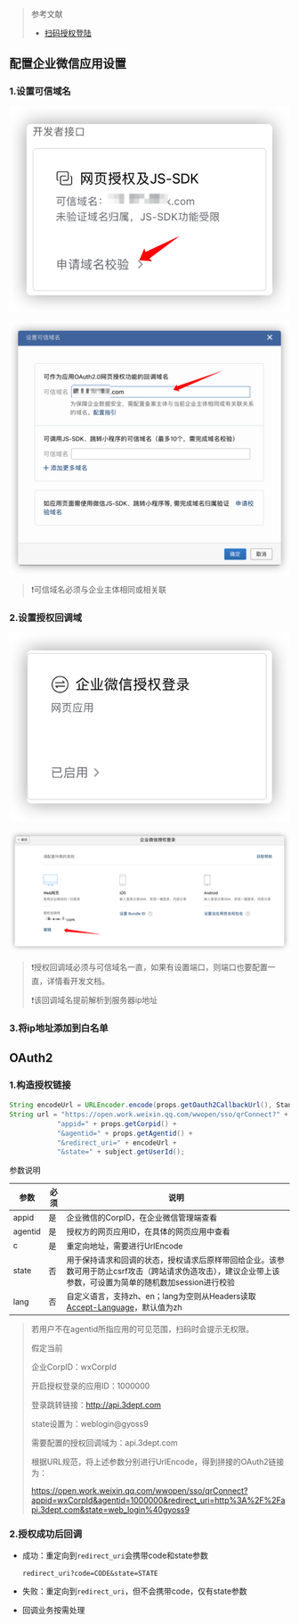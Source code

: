 > 参考文献
>
> - [扫码授权登陆](https://developer.work.weixin.qq.com/document/path/91025)

## 配置企业微信应用设置

### 1.设置可信域名

![](https://github.com/ZeroClian/picture/blob/master/img/设置可信域名1.png?raw=true)

![](https://github.com/ZeroClian/picture/blob/master/img/设置可信域名2.png?raw=true)

> ❗️可信域名必须与企业主体相同或相关联

### 2.设置授权回调域

![](https://github.com/ZeroClian/picture/blob/master/img/企业微信授权登录.png?raw=true)

![](https://github.com/ZeroClian/picture/blob/master/img/20220917173222.png?raw=true)

> ❗️授权回调域必须与可信域名一直，如果有设置端口，则端口也要配置一直，详情看开发文档。
>
> ❗️该回调域名提前解析到服务器ip地址

### 3.将ip地址添加到白名单



## OAuth2

### 1.构造授权链接

```java
String encodeUrl = URLEncoder.encode(props.getOauth2CallbackUrl(), StandardCharsets.UTF_8);
String url = "https://open.work.weixin.qq.com/wwopen/sso/qrConnect?" +
            "appid=" + props.getCorpid() +
            "&agentid=" + props.getAgentid() +
            "&redirect_uri=" + encodeUrl +
            "&state=" + subject.getUserId();
```

参数说明

| 参数    | 必须 | 说明                                                         |
| ------- | ---- | ------------------------------------------------------------ |
| appid   | 是   | 企业微信的CorpID，在企业微信管理端查看                       |
| agentid | 是   | 授权方的网页应用ID，在具体的网页应用中查看                   |
| c       | 是   | 重定向地址，需要进行UrlEncode                                |
| state   | 否   | 用于保持请求和回调的状态，授权请求后原样带回给企业。该参数可用于防止csrf攻击（跨站请求伪造攻击），建议企业带上该参数，可设置为简单的随机数加session进行校验 |
| lang    | 否   | 自定义语言，支持zh、en；lang为空则从Headers读取[Accept-Language](https://developer.mozilla.org/zh-CN/docs/Web/HTTP/Headers/Accept-Language)，默认值为zh |

> 若用户不在agentid所指应用的可见范围，扫码时会提示无权限。
>
> 假定当前 
>
> 企业CorpID：wxCorpId 
>
> 开启授权登录的应用ID：1000000 
>
> 登录跳转链接：http://api.3dept.com 
>
> state设置为：weblogin@gyoss9 
>
> 需要配置的授权回调域为：api.3dept.com 
>
> 根据URL规范，将上述参数分别进行UrlEncode，得到拼接的OAuth2链接为：
>
>  https://open.work.weixin.qq.com/wwopen/sso/qrConnect?appid=wxCorpId&agentid=1000000&redirect_uri=http%3A%2F%2Fapi.3dept.com&state=web_login%40gyoss9

### 2.授权成功后回调

- 成功：重定向到`redirect_uri`会携带code和state参数

  ```
  redirect_uri?code=CODE&state=STATE
  ```

- 失败：重定向到`redirect_uri`，但不会携带code，仅有state参数

- 回调业务按需处理





